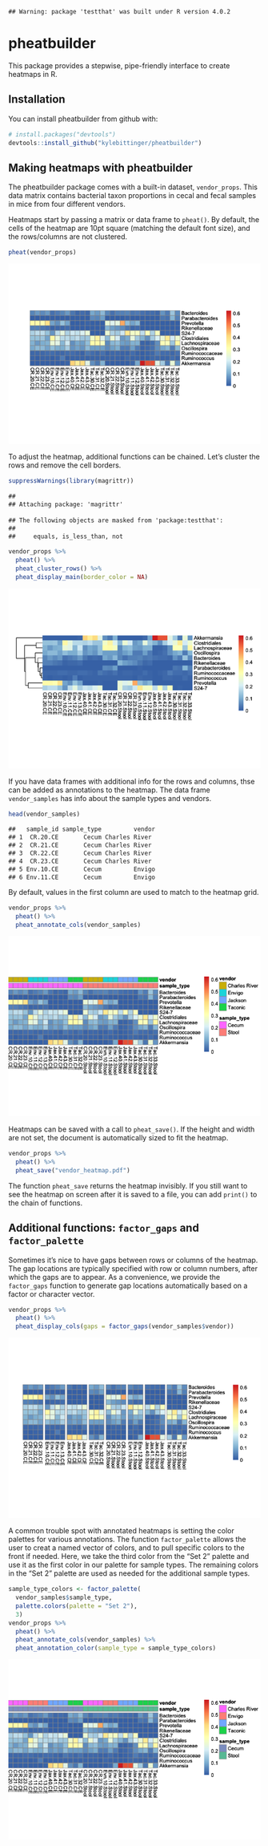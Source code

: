 
<!-- README.md is generated from README.Rmd. Please edit that file -->

    ## Warning: package 'testthat' was built under R version 4.0.2

# pheatbuilder

This package provides a stepwise, pipe-friendly interface to create
heatmaps in R.

## Installation

You can install pheatbuilder from github with:

``` r
# install.packages("devtools")
devtools::install_github("kylebittinger/pheatbuilder")
```

## Making heatmaps with pheatbuilder

The pheatbuilder package comes with a built-in dataset, `vendor_props`.
This data matrix contains bacterial taxon proportions in cecal and fecal
samples in mice from four different vendors.

Heatmaps start by passing a matrix or data frame to `pheat()`. By
default, the cells of the heatmap are 10pt square (matching the default
font size), and the rows/columns are not clustered.

``` r
pheat(vendor_props)
```

![](tools/readme/unnamed-chunk-4-1.png)<!-- -->

To adjust the heatmap, additional functions can be chained. Let’s
cluster the rows and remove the cell borders.

``` r
suppressWarnings(library(magrittr))
```

    ## 
    ## Attaching package: 'magrittr'

    ## The following objects are masked from 'package:testthat':
    ## 
    ##     equals, is_less_than, not

``` r
vendor_props %>%
  pheat() %>%
  pheat_cluster_rows() %>%
  pheat_display_main(border_color = NA)
```

![](tools/readme/unnamed-chunk-5-1.png)<!-- -->

If you have data frames with additional info for the rows and columns,
thse can be added as annotations to the heatmap. The data frame
`vendor_samples` has info about the sample types and vendors.

``` r
head(vendor_samples)
```

    ##   sample_id sample_type         vendor
    ## 1  CR.20.CE       Cecum Charles River 
    ## 2  CR.21.CE       Cecum Charles River 
    ## 3  CR.22.CE       Cecum Charles River 
    ## 4  CR.23.CE       Cecum Charles River 
    ## 5 Env.10.CE       Cecum         Envigo
    ## 6 Env.11.CE       Cecum         Envigo

By default, values in the first column are used to match to the heatmap
grid.

``` r
vendor_props %>%
  pheat() %>%
  pheat_annotate_cols(vendor_samples)
```

![](tools/readme/unnamed-chunk-7-1.png)<!-- -->

Heatmaps can be saved with a call to `pheat_save()`. If the height and
width are not set, the document is automatically sized to fit the
heatmap.

``` r
vendor_props %>%
  pheat() %>%
  pheat_save("vendor_heatmap.pdf")
```

The function `pheat_save` returns the heatmap invisibly. If you still
want to see the heatmap on screen after it is saved to a file, you can
add `print()` to the chain of functions.

## Additional functions: `factor_gaps` and `factor_palette`

Sometimes it’s nice to have gaps between rows or columns of the heatmap.
The gap locations are typically specified with row or column numbers,
after which the gaps are to appear. As a convenience, we provide the
`factor_gaps` function to generate gap locations automatically based on
a factor or character vector.

``` r
vendor_props %>%
  pheat() %>%
  pheat_display_cols(gaps = factor_gaps(vendor_samples$vendor))
```

![](tools/readme/unnamed-chunk-9-1.png)<!-- -->

A common trouble spot with annotated heatmaps is setting the color
palettes for various annotations. The function `factor_palette` allows
the user to creat a named vector of colors, and to pull specific colors
to the front if needed. Here, we take the third color from the “Set 2”
palette and use it as the first color in our palette for sample types.
The remaining colors in the “Set 2” palette are used as needed for the
additional sample types.

``` r
sample_type_colors <- factor_palette(
  vendor_samples$sample_type, 
  palette.colors(palette = "Set 2"), 
  3)
vendor_props %>%
  pheat() %>%
  pheat_annotate_cols(vendor_samples) %>%
  pheat_annotation_color(sample_type = sample_type_colors)
```

![](tools/readme/unnamed-chunk-10-1.png)<!-- -->
